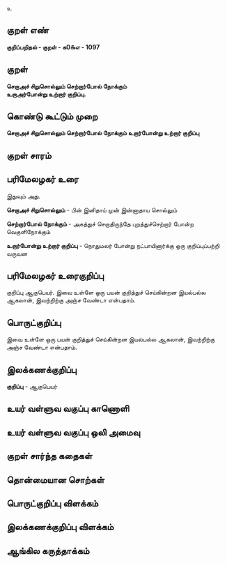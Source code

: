 உ

## குறள் எண் 

**குறிப்பறிதல் - குறள் - க0௯எ - 1097**

## குறள் 

**செறாஅச் சிறுசொல்லும் செற்றார்போல் நோக்கும்  
உறாஅர்போன்று உற்றார் குறிப்பு.** 

## கொண்டு கூட்டும் முறை

**செறாஅச் சிறுசொல்லும் செற்றார்போல் நோக்கும் உறார்போன்று உற்றார் குறிப்பு**

## குறள் சாரம் 


## பரிமேலழகர் உரை

இதுவும் அது. 

**செறாஅச் சிறுசொல்லும்** - பின் இனிதாய் முன் இன்னாதாய சொல்லும் 

**செற்றார்போல் நோக்கும்** - அகத்துச் செறாதிருந்தே புறத்துச்செற்றார் போன்ற வெகுளிநோக்கும் 

**உறார்போன்று உற்றார் குறிப்பு** - நொதுமலர் போன்று நட்பாயினார்க்கு ஒரு குறிப்புப்பற்றி வருவன

## பரிமேலழகர் உரைகுறிப்பு   

குறிப்பு ஆகுபெயர். இவை உள்ளே ஒரு பயன் குறித்துச் செய்கின்றன இயல்பல்ல ஆகலான், இவற்றிற்கு அஞ்ச வேண்டா என்பதாம்.

## பொருட்குறிப்பு 

இவை உள்ளே ஒரு பயன் குறித்துச் செய்கின்றன இயல்பல்ல ஆகலான், இவற்றிற்கு அஞ்ச வேண்டா என்பதாம்.

## இலக்கணக்குறிப்பு  

**குறிப்பு** - ஆகுபெயர்

## உயர் வள்ளுவ வகுப்பு காணொளி


## உயர் வள்ளுவ வகுப்பு ஒலி அமைவு 

 
## குறள் சார்ந்த கதைகள் 


## தொன்மையான சொற்கள்


## பொருட்குறிப்பு விளக்கம்


## இலக்கணக்குறிப்பு விளக்கம்


## ஆங்கில கருத்தாக்கம் 


